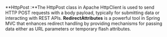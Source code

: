 **HttpPost :**The HttpPost class in Apache HttpClient is used to send HTTP POST requests with a body payload, typically for submitting data or interacting with REST APIs.
**RedirectAttributes** is a powerful tool in Spring MVC that enhances redirect handling by providing mechanisms for passing data either as URL parameters or temporary flash attributes.